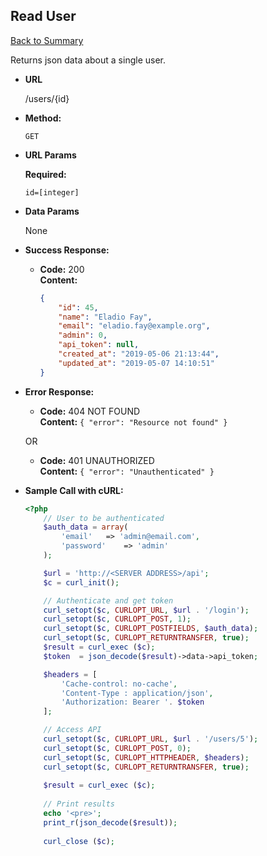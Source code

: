 **Read User**
  ----
  [Back to Summary](endpoints.md#users-endpoints)
  
  Returns json data about a single user.

* **URL**

  /users/{id}

* **Method:**

  `GET`
  
*  **URL Params**

   **Required:**
 
   `id=[integer]`

* **Data Params**

  None

* **Success Response:**

  * **Code:** 200 <br />
    **Content:** 
    ```json
    { 
        "id": 45,
        "name": "Eladio Fay",
        "email": "eladio.fay@example.org",
        "admin": 0,
        "api_token": null,
        "created_at": "2019-05-06 21:13:44",
        "updated_at": "2019-05-07 14:10:51"
    }
    ```
 
* **Error Response:**

  * **Code:** 404 NOT FOUND <br />
    **Content:** `{ "error": "Resource not found" }`

  OR

  * **Code:** 401 UNAUTHORIZED <br />
    **Content:** `{ "error": "Unauthenticated" }`

* **Sample Call with cURL:**

  ```php
  <?php
      // User to be authenticated
      $auth_data = array(
          'email' 	=> 'admin@email.com',
          'password' 	=> 'admin'
      );
  
      $url = 'http://<SERVER ADDRESS>/api';
      $c = curl_init();
  
      // Authenticate and get token
      curl_setopt($c, CURLOPT_URL, $url . '/login');
      curl_setopt($c, CURLOPT_POST, 1);
      curl_setopt($c, CURLOPT_POSTFIELDS, $auth_data);
      curl_setopt($c, CURLOPT_RETURNTRANSFER, true);
      $result = curl_exec ($c);
      $token  = json_decode($result)->data->api_token;
  
      $headers = [
          'Cache-control: no-cache',
          'Content-Type : application/json',
          'Authorization: Bearer '. $token
      ];
  
      // Access API
      curl_setopt($c, CURLOPT_URL, $url . '/users/5');
      curl_setopt($c, CURLOPT_POST, 0);
      curl_setopt($c, CURLOPT_HTTPHEADER, $headers);
      curl_setopt($c, CURLOPT_RETURNTRANSFER, true);
          
      $result = curl_exec ($c);
      
      // Print results
      echo '<pre>';
      print_r(json_decode($result));
    
      curl_close ($c);
  ```
